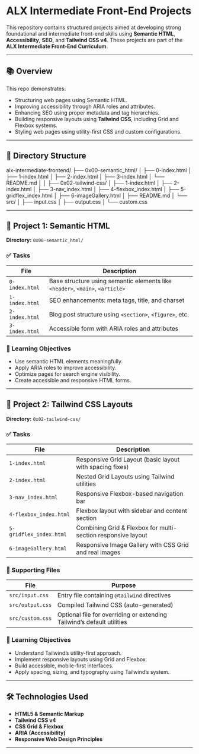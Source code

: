 # ALX Intermediate Front-End Projects

This repository contains structured projects aimed at developing strong foundational and intermediate front-end skills using **Semantic HTML**, **Accessibility**, **SEO**, and **Tailwind CSS v4**. These projects are part of the **ALX Intermediate Front-End Curriculum**.

---

## 📚 Overview

This repo demonstrates:

- Structuring web pages using Semantic HTML.
- Improving accessibility through ARIA roles and attributes.
- Enhancing SEO using proper metadata and tag hierarchies.
- Building responsive layouts using **Tailwind CSS**, including Grid and Flexbox systems.
- Styling web pages using utility-first CSS and custom configurations.

---

## 📁 Directory Structure

alx-intermediate-frontend/
├── 0x00-semantic_html/
│ ├── 0-index.html
│ ├── 1-index.html
│ ├── 2-index.html
│ ├── 3-index.html
│ └── README.md
│
│
├── 0x02-tailwind-css/
│ ├── 1-index.html
│ ├── 2-index.html
│ ├── 3-nav_index.html
│ ├── 4-flexbox_index.html
│ ├── 5-gridflex_index.html
│ ├── 6-imageGallery.html
│ ├── README.md
│ └── src/
│ ├── input.css
│ ├── output.css
│ └── custom.css

---

## 🔹 Project 1: Semantic HTML

**Directory:** `0x00-semantic_html/`

### ✅ Tasks

| File            | Description                                                                 |
|-----------------|-----------------------------------------------------------------------------|
| `0-index.html`  | Base structure using semantic elements like `<header>`, `<main>`, `<article>` |
| `1-index.html`  | SEO enhancements: meta tags, title, and charset                             |
| `2-index.html`  | Blog post structure using `<section>`, `<figure>`, etc.                     |
| `3-index.html`  | Accessible form with ARIA roles and attributes                              |

### 🎯 Learning Objectives

- Use semantic HTML elements meaningfully.
- Apply ARIA roles to improve accessibility.
- Optimize pages for search engine visibility.
- Create accessible and responsive HTML forms.

---

## 🔹 Project 2: Tailwind CSS Layouts

**Directory:** `0x02-tailwind-css/`

### ✅ Tasks

| File                   | Description                                                                 |
|------------------------|-----------------------------------------------------------------------------|
| `1-index.html`         | Responsive Grid Layout (basic layout with spacing fixes)                    |
| `2-index.html`         | Nested Grid Layouts using Tailwind utilities                               |
| `3-nav_index.html`     | Responsive Flexbox-based navigation bar                                     |
| `4-flexbox_index.html` | Flexbox layout with sidebar and content section                             |
| `5-gridflex_index.html`| Combining Grid & Flexbox for multi-section responsive layout                |
| `6-imageGallery.html`  | Responsive Image Gallery with CSS Grid and real images                      |

### 📂 Supporting Files

| File                   | Purpose                                                                 |
|------------------------|-------------------------------------------------------------------------|
| `src/input.css`        | Entry file containing `@tailwind` directives                           |
| `src/output.css`       | Compiled Tailwind CSS (auto-generated)                                 |
| `src/custom.css`       | Optional file for overriding or extending Tailwind’s default utilities |

### 🎯 Learning Objectives

- Understand Tailwind’s utility-first approach.
- Implement responsive layouts using Grid and Flexbox.
- Build accessible, mobile-first interfaces.
- Apply spacing, sizing, and typography using Tailwind’s system.

---

## 🛠️ Technologies Used

- **HTML5 & Semantic Markup**
- **Tailwind CSS v4**
- **CSS Grid & Flexbox**
- **ARIA (Accessibility)**
- **Responsive Web Design Principles**

---
